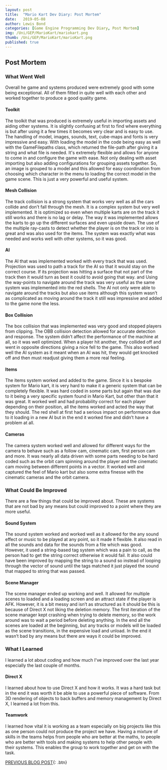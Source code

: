 ```yaml
---
layout: post
title:  "Mario Kart Dev Diary: Post Mortem"
date:   2019-05-08
author: Lewis Bond
categories: [Game Engine Programming Dev Diary, Post Mortem]
img: /Uni/GEP/MarioKart/mariokart.png
thumb: /Uni/GEP/MarioKart/marioKart.png
published: true
---
```

<!--more-->

## Post Mortem

### What Went Well
Overall he game and systems produced were extremely good with some being exceptional. All of them fitted in quite well with each other and worked together to produce a good quality game.

#### Toolkit

The toolkit that was produced is extremely useful in importing assets and aiding other systems. It is slightly confusing at first to find where everything is but after using it a few times it becomes very clear and is easy to use. The handling of model, images, sounds, text, cube-maps and fonts is very impressive and easy. With loading the model in the code being easy as well with the GameFilepaths class, which returned the file-path after giving it a string and what file is needed. It's extremely flexible and allows for anyone to come in and configure the game with ease. Not only dealing with asset importing but also adding configurations for grouping assets together. So, an image is grouped to a model and this allowed for easy coordination from choosing which character in the menu to loading the correct model in the game scene. This is just a very powerful and useful system.

#### Mesh Collision
The track collision is a strong system that works very well as all the cars collide and don’t fall through the mesh. It is a complex system but very well implemented. It is optimized so even when multiple karts are on the track it still works and there is no lag or delay. The way it was implemented allows the karts to go up the different surfaces and even upside down. The use of the multiple ray-casts to detect whether the player is on the track or into is great and was also used for the items. The system was exactly what was needed and works well with other systems, so it was good.  

#### AI
The AI that was implemented worked with every track that was used. Projection was used to path a track for the AI so that it would stay on the correct course. If its projection was hitting a surface that not part of the track then it would turn as best it could to avoid going that way. and Using the way-points to navigate around the track was very useful as the same system was implemented into the red shells. The AI not only were able to navigate around the tracks but also use items although this system wasn’t as complicated as moving around the track it still was impressive and added to the game none the less. 

#### Box Collision
The box collision that was implemented was very good and stopped players from clipping. The OBB collision detection allowed for accurate detection and response. The system didn’t affect the performance of the machine at all, so it was well optimized. When a player hit another, they collided off and went in opposite directions giving a nice fell to the game. This also worked well the AI system as it meant when an AI was hit, they would get knocked off and then must readjust giving them a more real feeling.

#### Items
The items system worked and added to the game. Since it is s bespoke system for Mario kart, it is very hard to make it a generic system that can be completely flexible. It was hard coded in some parts but again that was due to it being a very specific system found in Mario Kart, but other than that it was great. It worked well and had probability correct for each player depending on their position, all the items worked and acted the way that they should. The red shell at first had a serious impact on performance due to it loading in a new AI but in the end it worked fine and didn’t have a problem at all.

#### Cameras
The camera system worked well and allowed for different ways for the camera to behave such as a follow cam, cinematic cam, first person cam and more. It was nearly all data driven with some parts needing to be hard coded such as the orbit cam spinning around the player and the cinematic cam moving between different points in a vector. It worked well and captured the feel of Mario kart but also some extra finesse with the cinematic cameras and the orbit camera.

### What Could Be Improved
There are a few things that could be improved about. These are systems that are not bad by any means but could improved to a point where they are more useful.

#### Sound System
The sound system worked and worked well as it allowed for the any sound effect or music to be played at any point, so it made it flexible. It also read in all the sounds and data for the sounds from a file which was good. However, it used a string-based tag system which was a pain to call, as the person had to get the string correct otherwise it would fail. It also could have been improved by mapping the string to a sound so instead of looping through the vector of sound until the tags matched it just played the sound that mapped to string that was passed. 

#### Scene Manager
The scene manager ended up working and well. It allowed for multiple scenes to loaded and a loading screen and an attract state if the player is AFK. However, it is a bit messy and isn’t as structured as it should be this is because of Direct X not liking the deletion memory. The first iteration of the scene manager kept crashing when trying to delete memory, so the work around was to wait a period before deleting anything. In the end all the scenes are loaded at the beginning, but any tracks or models will be loaded as the scene transitions, in the expensive load and unload. In the end it wasn’t bad by any means but there are ways it could be improved. 


### What I Learned
I learned a lot about coding and how much I've improved over the last year especially the last couple of months.

#### Direct X
I learned about how to use Direct X and how it works. It was a hard task but in the end it was worth it be able to use a powerful piece of software. From 3D rendering of objects to back buffers and memory management by Direct X, I learned a lot from this.

#### Teamwork
I learned how vital it is working as a team especially on big projects like this as one person could not produce the project we have. Having a mixture of skills in the teams helps from people who are better at the maths, to people who are better with tools and making systems to help other people with their systems. This enables the group to work together and get on with the task. 


[PREVIOUS BLOG POST](https://lbondi7.github.io/game%20engine%20programming%20dev%20diary/gep-mariokart-13){: .btn}
